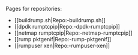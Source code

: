 Pages for repositories:

- [[buildrump.sh|Repo:-buildrump.sh]]
- [[dpdk rumptcpip|Repo:-dpdk-rumptcpip]]
- [[netmap rumptcpip|Repo:-netmap-rumptcpip]]
- [[rump pktgenif|Repo:-rump-pktgenif]]
- [[rumpuser xen|Repo:-rumpuser-xen]]
